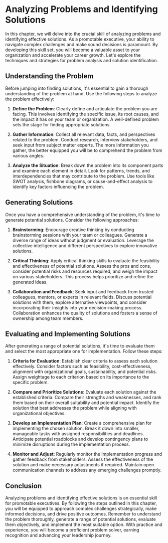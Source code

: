 Analyzing Problems and Identifying Solutions
=======================================================

In this chapter, we will delve into the crucial skill of analyzing problems and identifying effective solutions. As a promotable executive, your ability to navigate complex challenges and make sound decisions is paramount. By developing this skill set, you will become a valuable asset to your organization and accelerate your career growth. Let's explore the techniques and strategies for problem analysis and solution identification.

Understanding the Problem
-------------------------

Before jumping into finding solutions, it's essential to gain a thorough understanding of the problem at hand. Use the following steps to analyze the problem effectively:

1. **Define the Problem**: Clearly define and articulate the problem you are facing. This involves identifying the specific issue, its root causes, and the impact it has on your team or organization. A well-defined problem sets the stage for finding appropriate solutions.

2. **Gather Information**: Collect all relevant data, facts, and perspectives related to the problem. Conduct research, interview stakeholders, and seek input from subject matter experts. The more information you gather, the better equipped you will be to comprehend the problem from various angles.

3. **Analyze the Situation**: Break down the problem into its component parts and examine each element in detail. Look for patterns, trends, and interdependencies that may contribute to the problem. Use tools like SWOT analysis, fishbone diagrams, or cause-and-effect analysis to identify key factors influencing the problem.

Generating Solutions
--------------------

Once you have a comprehensive understanding of the problem, it's time to generate potential solutions. Consider the following approaches:

1. **Brainstorming**: Encourage creative thinking by conducting brainstorming sessions with your team or colleagues. Generate a diverse range of ideas without judgment or evaluation. Leverage the collective intelligence and different perspectives to explore innovative solutions.

2. **Critical Thinking**: Apply critical thinking skills to evaluate the feasibility and effectiveness of potential solutions. Assess the pros and cons, consider potential risks and resources required, and weigh the impact on various stakeholders. This process helps prioritize and refine the generated ideas.

3. **Collaboration and Feedback**: Seek input and feedback from trusted colleagues, mentors, or experts in relevant fields. Discuss potential solutions with them, explore alternative viewpoints, and consider incorporating their insights into your decision-making process. Collaboration enhances the quality of solutions and fosters a sense of ownership among team members.

Evaluating and Implementing Solutions
-------------------------------------

After generating a range of potential solutions, it's time to evaluate them and select the most appropriate one for implementation. Follow these steps:

1. **Criteria for Evaluation**: Establish clear criteria to assess each solution effectively. Consider factors such as feasibility, cost-effectiveness, alignment with organizational goals, sustainability, and potential risks. Assign weightage to each criterion based on its importance to the specific problem.

2. **Compare and Prioritize Solutions**: Evaluate each solution against the established criteria. Compare their strengths and weaknesses, and rank them based on their overall suitability and potential impact. Identify the solution that best addresses the problem while aligning with organizational objectives.

3. **Develop an Implementation Plan**: Create a comprehensive plan for implementing the chosen solution. Break it down into smaller, manageable tasks with assigned responsibilities and deadlines. Anticipate potential roadblocks and develop contingency plans to minimize disruptions during the implementation process.

4. **Monitor and Adjust**: Regularly monitor the implementation progress and gather feedback from stakeholders. Assess the effectiveness of the solution and make necessary adjustments if required. Maintain open communication channels to address any emerging challenges promptly.

Conclusion
----------

Analyzing problems and identifying effective solutions is an essential skill for promotable executives. By following the steps outlined in this chapter, you will be equipped to approach complex challenges strategically, make informed decisions, and drive positive outcomes. Remember to understand the problem thoroughly, generate a range of potential solutions, evaluate them objectively, and implement the most suitable option. With practice and experience, you will become a proficient problem solver, earning recognition and advancing your leadership journey.
